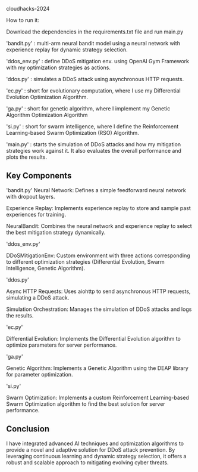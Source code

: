 ﻿ cloudhacks-2024

How to run it:

Download the dependencies in the requirements.txt file and run main.py

'bandit.py' : multi-arm neural bandit model using a neural network with experience replay for dynamic strategy selection.

'ddos_env.py' : define DDoS mitigation env. using OpenAI Gym Framework with my optimization strategies as actions.

'ddos.py' : simulates a DDoS attack using asynchronous HTTP requests.

'ec.py' : short for evolutionary computation, where I use my Differential Evolution Optimization Algorithm.

'ga.py' : short for genetic algorithm, where I implement my Genetic Algorithm Optimization Algorithm

'si.py' : short for swarm intelligence, where I define the Reinforcement Learning-based Swarm Optimization (RSO) Algorithm.

'main.py' : starts the simulation of DDoS attacks and how my mitigation strategies work against it. It also evaluates the overall performance and plots the results.

## Key Components ##

'bandit.py'
Neural Network: Defines a simple feedforward neural network with dropout layers.

Experience Replay: Implements experience replay to store and sample past experiences for training.

NeuralBandit: Combines the neural network and experience replay to select the best mitigation strategy dynamically.

'ddos_env.py'

DDoSMitigationEnv: Custom environment with three actions corresponding to different optimization strategies (Differential Evolution, Swarm Intelligence, Genetic Algorithm).

'ddos.py'

Async HTTP Requests: Uses aiohttp to send asynchronous HTTP requests, simulating a DDoS attack.

Simulation Orchestration: Manages the simulation of DDoS attacks and logs the results.

'ec.py'

Differential Evolution: Implements the Differential Evolution algorithm to optimize parameters for server performance.

'ga.py'

Genetic Algorithm: Implements a Genetic Algorithm using the DEAP library for parameter optimization.

'si.py'

Swarm Optimization: Implements a custom Reinforcement Learning-based Swarm Optimization algorithm to find the best solution for server performance.


## Conclusion ##

I have integrated advanced AI techniques and optimization algorithms to provide a novel and adaptive solution for DDoS attack prevention. By leveraging continuous learning and dynamic strategy selection, it offers a robust and scalable approach to mitigating evolving cyber threats.